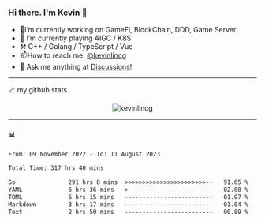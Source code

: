 ### Hi there. I'm Kevin 👋

- 🔭I’m currently working on GameFi, BlockChain, DDD, Game Server
- 🌱 I’m currently playing AIGC / K8S
-   :hammer_and_pick: C++ / Golang / TypeScript / Vue
- 📫How to reach me: [@kevinlincg](https://twitter.com/kevinlincg) 
-   :thought_balloon: Ask me anything at [Discussions](https://github.com/kevinlincg/kevinlincg/discussions/new)!

---

📈 my github stats

<p align="center"> <img src="https://github-readme-stats-ouuan.vercel.app/api?username=kevinlincg&theme=dark&show_icons=true&count_private=true" alt="kevinlincg" />

---

#### :bar_chart: 

<!--START_SECTION:waka-->

```txt
From: 09 November 2022 - To: 11 August 2023

Total Time: 317 hrs 40 mins

Go               291 hrs 8 mins  >>>>>>>>>>>>>>>>>>>>>>>--   91.65 %
YAML             6 hrs 36 mins   >------------------------   02.08 %
TOML             6 hrs 15 mins   -------------------------   01.97 %
Markdown         3 hrs 17 mins   -------------------------   01.04 %
Text             2 hrs 50 mins   -------------------------   00.89 %
```

<!--END_SECTION:waka-->
